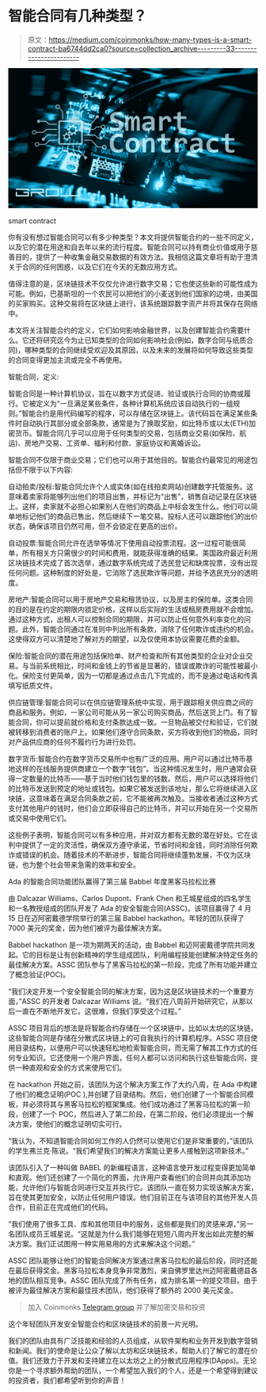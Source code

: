 # 智能合同有几种类型？

> 原文：<https://medium.com/coinmonks/how-many-types-is-a-smart-contract-ba6744dd2ca0?source=collection_archive---------33----------------------->

![](img/661e29e8aa0bb94c2d1abbc298faa081.png)

smart contract

你有没有想过智能合同可以有多少种类型？本文将提供智能合约的一些不同定义，以及它的潜在用途和自去年以来的流行程度。智能合同可以持有商业价值或用于慈善目的，提供了一种收集金融交易数据的有效方法。我相信这篇文章将有助于澄清关于合同的任何困惑，以及它们在今天的无数应用方式。

值得注意的是，区块链技术不仅仅允许进行数字交易；它也使这些新的可能性成为可能。例如，巴基斯坦的一个农民可以把他们的小麦送到他们国家的边境，由美国的买家购买。这种交易将在区块链上进行，该系统跟踪数字资产并将其保存在网络中。

本文将关注智能合约的定义，它们如何影响金融世界，以及创建智能合约需要什么。它还将研究迄今为止已知类型的合同如何影响社会(例如，数字合同与纸质合同)，哪种类型的合同继续受欢迎及其原因，以及未来的发展将如何导致这些类型的合同变得更加主流或完全不再使用。

智能合同，定义:

智能合同是一种计算机协议，旨在以数字方式促进、验证或执行合同的协商或履行。它被定义为“一旦满足某些条件，各种计算机系统应该自动执行的一组规则。”智能合约是用代码编写的程序，可以存储在区块链上。该代码旨在满足某些条件时自动执行其部分或全部条款，通常是为了换取奖励，如比特币或以太(ETH)加密货币。智能合同几乎可以应用于任何类型的交易，包括商业交易(如保险、航运)、房地产交易、工资单、福利和付款、家庭协议和离婚诉讼。

智能合同不仅限于商业交易；它们也可以用于其他目的。智能合约最常见的用途包括但不限于以下内容:

自动拍卖/投标:智能合同允许个人或实体(如在线拍卖网站)创建数字托管服务。这意味着卖家将能够列出他们的项目出售，并标记为“出售”，销售自动记录在区块链上。这样，卖家就不必担心如果别人在他们的商品上中标会发生什么。他们可以简单地标记他们的商品已售出，然后继续下一笔交易。投标人还可以跟踪他们的出价状态，确保该项目仍然可用，但不会锁定在更高的出价。

自动投票:智能合同允许在选举等情况下使用自动投票流程。这一过程可能很简单，所有相关方只需很少的时间和费用，就能获得准确的结果。美国政府最近利用区块链技术完成了首次选举，通过数字系统完成了选民登记和缺席投票，没有出现任何问题。这种制度的好处是，它消除了选民欺诈等问题，并给予选民充分的透明度。

房地产:智能合同可以用于房地产交易和租赁协议，以及房主的保险单。这类合同的目的是在约定的期限内锁定价格，这样以后实际的生活或租房费用就不会增加。通过这种方式，出租人可以控制合同的期限，并可以防止任何意外利率变化的问题。此外，智能合同通过在准则中列出所有条款，消除了任何欺诈或违约的机会。这使得双方可以清楚地了解对方的期望，以及仅使用本协议需要花费的金额。

保险:智能合同的潜在用途包括保险单、财产检查和所有其他类型的企业对企业交易。与当前系统相比，时间和金钱上的节省是显著的，错误或欺诈的可能性被最小化。保险支付更简单，因为一切都是通过点击几下完成的，而不是通过电话和传真填写纸质文件。

供应链管理:智能合同可以在供应链管理系统中实现，用于跟踪相关供应商之间的商品和服务。例如，一家公司可能从另一家公司购买商品，然后送货上门。有了智能合同，你可以提前就价格和支付条款达成一致。一旦物品被交付和验证，它们就被转移到消费者的账户上。如果他们遵守合同条款，买方将收到他们的物品，同时对产品供应商的任何不履约行为进行处罚。

数字货币:智能合约在数字货币交易所中也有广泛的应用。用户可以通过比特币基地这样的在线服务提供商建立一个数字“钱包”。当这种情况发生时，用户通常会获得一定数量的比特币——基于当时他们钱包里的钱数。然后，用户可以选择将他们的比特币发送到预定的地址或钱包。如果它被发送到该地址，那么它将继续进入区块链，这意味着在满足合同条款之前，它不能被再次触及。当接收者通过这种方式支付其他用户的钱时，他们会立即获得自己的比特币，并可以开始在另一个交易所或交易中使用它们。

这些例子表明，智能合同可以有多种应用，并对双方都有无数的潜在好处。它在谈判中提供了一定的灵活性，确保双方遵守承诺，节省时间和金钱，同时消除任何欺诈或错误的机会。随着技术的不断进步，智能合同将继续蓬勃发展，不仅为区块链，也为整个社会带来急需的效率和安全。

Ada 的智能合同功能团队赢得了第三届 Babbel 年度黑客马拉松比赛

由 Dalcazar Williams、Carlos Dupont、Frank Chen 和王城星组成的四名学生和一名教授组成的团队开发了 Ada 的安全智能合同(ASSC)。该项目赢得了 4 月 15 日在迈阿密戴德学院举行的第三届 Babbel hackathon。年轻的团队获得了 7000 美元的奖金，因为他们被评为最佳解决方案。

Babbel hackathon 是一项为期两天的活动，由 Babbel 和迈阿密戴德学院共同发起。它的目标是让有创新精神的学生组成团队，利用编程技能创建解决特定任务的最佳解决方案。ASSC 团队参与了黑客马拉松的第一阶段，完成了所有功能并建立了概念验证(POC)。

“我们决定开发一个安全智能合同的解决方案，因为这是区块链技术的一个重要方面，”ASSC 的开发者 Dalcazar Williams 说。“我们在八周前开始研究它，从那以后一直在不断地开发它。这很难，但我们享受这个过程。”

ASSC 项目背后的想法是将智能合约存储在一个区块链中，比如以太坊的区块链。这些智能合同是存储在分散式区块链上的可自我执行的计算机程序。ASSC 项目使用目录结构，以便用户可以快速轻松地检索智能合同，而无需了解其工作方式的任何专业知识。它还使用一个用户界面，任何人都可以访问和执行这些智能合同，提供一种直观和安全的方式来使用它们。

在 hackathon 开始之前，该团队为这个解决方案工作了大约八周，在 Ada 中构建了他们的概念证明(POC ),并创建了目录结构。然后，他们创建了一个智能合同模板，并必须将其与黑客马拉松的框架集成。他们成功通过了黑客马拉松的第一阶段，创建了一个 POC，然后进入了第二阶段，在第二阶段，他们必须提出一个解决方案，使他们的概念证明切实可行。

“我认为，不知道智能合同如何工作的人仍然可以使用它们是非常重要的，”该团队的学生弗兰克·陈说。“我们希望我们的解决方案能让更多人接触到这项新技术。”

该团队引入了一种叫做 BABEL 的新编程语言，这种语言使开发过程变得更加简单和直观。他们还创建了一个简化的界面，允许用户查看他们的合同并向其添加功能，允许他们与智能合同进行交互并执行它。该团队一直在努力实现该解决方案，旨在使其更加安全，以防止任何用户错误。他们目前正在与该项目的其他开发人员合作，目前正在完成他们的代码。

“我们使用了很多工具、库和其他项目中的服务，这些都是我们的灵感来源，”另一名团队成员王城星说。“这就是为什么我们能够在短短八周内开发出如此完整的解决方案。我们正试图用一种实用易用的方式来解决这个问题。”

ASSC 团队能够让他们的智能合同解决方案通过黑客马拉松的最后阶段，同时还能在最后获得奖金。黑客马拉松本身竞争非常激烈，来自佛罗里达州迈阿密戴德县各地的团队相互竞争。ASSC 团队完成了所有任务，成为排名第一的提交项目。由于被评为最佳解决方案和最佳技术团队，他们获得了额外的 2000 美元奖金。

> 加入 Coinmonks [Telegram group](https://t.me/joinchat/Trz8jaxd6xEsBI4p) 并了解加密交易和投资

这个年轻团队开发安全智能合约和区块链技术的前景一片光明。

我们的团队由具有广泛技能和经验的人员组成，从软件架构和业务开发到数字营销和新闻。我们的使命是让公众了解以太坊和区块链技术，帮助人们了解它的潜在价值。我们还致力于开发和支持建立在以太坊之上的分散式应用程序(DApps)。无论你是一个寻求额外帮助的团队，一个希望加入我们的个人，还是一个希望得到建议的投资者，我们都希望听到你的声音！